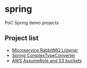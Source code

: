 # spring

PoC Spring demo projects

## Project list
- [Microservice RabbitMQ Listener](https://github.com/Emmerson-Miranda/spring/tree/master/rabbitmq-client)
- [Spring ComplexTypeConverter](https://github.com/Emmerson-Miranda/spring/tree/master/ComplexTypeConverter)
- [AWS AssumeRole and S3 buckets](https://github.com/Emmerson-Miranda/spring/tree/master/assume-role-parent)

